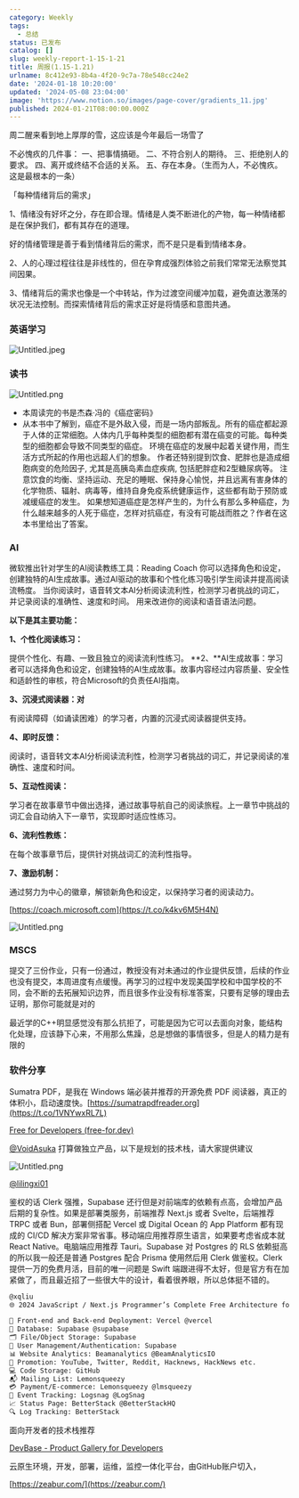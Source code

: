 ```yaml
---
category: Weekly
tags:
  - 总结
status: 已发布
catalog: []
slug: weekly-report-1-15-1-21
title: 周报(1.15-1.21)
urlname: 8c412e93-8b4a-4f20-9c7a-78e548cc24e2
date: '2024-01-18 10:20:00'
updated: '2024-05-08 23:04:00'
image: 'https://www.notion.so/images/page-cover/gradients_11.jpg'
published: 2024-01-21T08:00:00.000Z
---
```


周二醒来看到地上厚厚的雪，这应该是今年最后一场雪了


不必愧疚的几件事：
一、把事情搞砸。
二、不符合别人的期待。
三、拒绝别人的要求。
四、离开或终结不合适的关系。
五、存在本身。（生而为人，不必愧疚。这是最根本的一条）


「每种情绪背后的需求」


1、情绪没有好坏之分，存在即合理。情绪是人类不断进化的产物，每一种情绪都是在保护我们，都有其存在的道理。


好的情绪管理是善于看到情绪背后的需求，而不是只是看到情绪本身。


2、人的心理过程往往是非线性的，但在孕育成强烈体验之前我们常常无法察觉其间因果。


3、情绪背后的需求也像是一个中转站，作为过渡空间缓冲加载，避免直达激荡的状况无法控制。而探索情绪背后的需求正好是将情感和意图共通。


### 英语学习


![Untitled.jpeg](https://prod-files-secure.s3.us-west-2.amazonaws.com/5d24fe63-e567-4804-86f9-9fdc62e13082/faec46dc-9da5-4799-b905-c316418f1168/Untitled.jpeg?X-Amz-Algorithm=AWS4-HMAC-SHA256&X-Amz-Content-Sha256=UNSIGNED-PAYLOAD&X-Amz-Credential=ASIAZI2LB466Z3ACMO2R%2F20250205%2Fus-west-2%2Fs3%2Faws4_request&X-Amz-Date=20250205T053806Z&X-Amz-Expires=3600&X-Amz-Security-Token=IQoJb3JpZ2luX2VjECUaCXVzLXdlc3QtMiJGMEQCIHqGZqpJNFIVbIyt76KXlC1OO4%2FEqktiu9PAFES5d8qVAiBdU9bE88m0hzkWzCoxxIjcMJl7acoaRiTmQNIjgVPxGir%2FAwg%2BEAAaDDYzNzQyMzE4MzgwNSIMdym0USVdN2t1s4E9KtwDfyHS2NO9e4ceMRdNUeRq93Sn3iMAp5%2Fi7ArFBcuDbEvuID23EKZOD%2FC7vYj1TGt1egbg1g7r8VMbtUK5Vq%2BrZZkzRIuTCuKdTo4sDgeN%2F8ALhHyXH%2BuKWoGaMe%2Fu90TOGmL1Z0GUWR83JIfd2VEjovrBcfpr%2BBvtjj7jUsmeArM0zgO5WLQ7BscksuwKWa%2BNdyOZiSLnZpWhIlgwQrGGEjlsUFNhDkmRumyPzNcC26XhTNjeL73K4uzgQeIIpK16JdmYUqnE68JkH%2Bngfay9Pm9glx3IY2dux%2BUvYAkJbx9SdthEsoYmY%2BHNW36lQwD4pO1UqYTgrsnMWe1ASoaxiqOhNmv7pBW5hUql2GAwpXGfN%2BF%2F%2FMEibL7EpNGLWG4GLgQ5%2BJLex%2B2JUWM9clyuDHL6Wd1DHftmZ9DR9Mo%2BXehh1UelQ4WxaziGWl%2FkuuIcnQ4EGtkA2%2Bw5RKa67pJ0RB3XquHrx5eoVgZPLn3KKRyXgx1oRaTlc29hP75uhbLCpPwyEbjrF7vRB7pKYWFu6Iu4AEZ9fLrcPywtSEOKXfNKm1ILzE%2FrCiq2QCQurpHjxs0cQqqTJS77uv7bMo4cTjY%2F%2BFVj%2Bma3essAJCxaQ71DTMBIGm4j2fXM8pgw1t2LvQY6pgHuVf%2Bl5%2BJrnd%2BA1XmzYspllqQB%2B9A2DKGbfQxo1cmAKWl8rWz7EgNP6EZJ4e9xCJNkq2Xmp3tFhAZOSF21%2BCz2oPQL3Yv7vL%2FY91ObKrCUwUwXy4sLR9UQ%2FL%2FY%2F364MrdmbILt9mnh1vuTD7K3OCFbEwCzQIbg36nUopQyTb6xbJlPRafbt6syqij1bFXNLSsXijTIs1cDLxfhE4OkYc8rmbj4ivB%2B&X-Amz-Signature=2f05f265d82994b3e3fd2394fb5245bb87c262cef8055eb5de19ac31e2a81f5b&X-Amz-SignedHeaders=host&x-id=GetObject)


### 读书


![Untitled.png](https://prod-files-secure.s3.us-west-2.amazonaws.com/5d24fe63-e567-4804-86f9-9fdc62e13082/08aff459-da99-4ed5-87c6-1f4c95b62ac3/Untitled.png?X-Amz-Algorithm=AWS4-HMAC-SHA256&X-Amz-Content-Sha256=UNSIGNED-PAYLOAD&X-Amz-Credential=ASIAZI2LB466Z3ACMO2R%2F20250205%2Fus-west-2%2Fs3%2Faws4_request&X-Amz-Date=20250205T053806Z&X-Amz-Expires=3600&X-Amz-Security-Token=IQoJb3JpZ2luX2VjECUaCXVzLXdlc3QtMiJGMEQCIHqGZqpJNFIVbIyt76KXlC1OO4%2FEqktiu9PAFES5d8qVAiBdU9bE88m0hzkWzCoxxIjcMJl7acoaRiTmQNIjgVPxGir%2FAwg%2BEAAaDDYzNzQyMzE4MzgwNSIMdym0USVdN2t1s4E9KtwDfyHS2NO9e4ceMRdNUeRq93Sn3iMAp5%2Fi7ArFBcuDbEvuID23EKZOD%2FC7vYj1TGt1egbg1g7r8VMbtUK5Vq%2BrZZkzRIuTCuKdTo4sDgeN%2F8ALhHyXH%2BuKWoGaMe%2Fu90TOGmL1Z0GUWR83JIfd2VEjovrBcfpr%2BBvtjj7jUsmeArM0zgO5WLQ7BscksuwKWa%2BNdyOZiSLnZpWhIlgwQrGGEjlsUFNhDkmRumyPzNcC26XhTNjeL73K4uzgQeIIpK16JdmYUqnE68JkH%2Bngfay9Pm9glx3IY2dux%2BUvYAkJbx9SdthEsoYmY%2BHNW36lQwD4pO1UqYTgrsnMWe1ASoaxiqOhNmv7pBW5hUql2GAwpXGfN%2BF%2F%2FMEibL7EpNGLWG4GLgQ5%2BJLex%2B2JUWM9clyuDHL6Wd1DHftmZ9DR9Mo%2BXehh1UelQ4WxaziGWl%2FkuuIcnQ4EGtkA2%2Bw5RKa67pJ0RB3XquHrx5eoVgZPLn3KKRyXgx1oRaTlc29hP75uhbLCpPwyEbjrF7vRB7pKYWFu6Iu4AEZ9fLrcPywtSEOKXfNKm1ILzE%2FrCiq2QCQurpHjxs0cQqqTJS77uv7bMo4cTjY%2F%2BFVj%2Bma3essAJCxaQ71DTMBIGm4j2fXM8pgw1t2LvQY6pgHuVf%2Bl5%2BJrnd%2BA1XmzYspllqQB%2B9A2DKGbfQxo1cmAKWl8rWz7EgNP6EZJ4e9xCJNkq2Xmp3tFhAZOSF21%2BCz2oPQL3Yv7vL%2FY91ObKrCUwUwXy4sLR9UQ%2FL%2FY%2F364MrdmbILt9mnh1vuTD7K3OCFbEwCzQIbg36nUopQyTb6xbJlPRafbt6syqij1bFXNLSsXijTIs1cDLxfhE4OkYc8rmbj4ivB%2B&X-Amz-Signature=a8da57af360e0aec42ea3d6f744e228db1e7b4712306ef99f06e9c7404fec863&X-Amz-SignedHeaders=host&x-id=GetObject)

- 本周读完的书是杰森·冯的《癌症密码》
- 从本书中了解到，癌症不是外敌入侵，而是一场内部叛乱。所有的癌症都起源于人体的正常细胞。人体内几乎每种类型的细胞都有潜在癌变的可能。每种类型的细胞都会导致不同类型的癌症。
环境在癌症的发展中起着关键作用，而生活方式所起的作用也远超人们的想象。
作者还特别提到饮食、肥胖也是造成细胞病变的危险因子, 尤其是高胰岛素血症疾病, 包括肥胖症和2型糖尿病等。
注意饮食的均衡、坚持运动、充足的睡眠、保持身心愉悦，并且远离有害身体的化学物质、辐射、病毒等，维持自身免疫系统健康运作，这些都有助于预防或减缓癌症的发生。
如果想知道癌症是怎样产生的，为什么有那么多种癌症，为什么越来越多的人死于癌症，怎样对抗癌症，有没有可能战而胜之？作者在这本书里给出了答案。

### AI


微软推出针对学生的AI阅读教练工具：Reading Coach
你可以选择角色和设定，创建独特的AI生成故事。通过AI驱动的故事和个性化练习吸引学生阅读并提高阅读流畅度。
当你阅读时，语音转文本AI分析阅读流利性，检测学习者挑战的词汇，并记录阅读的准确性、速度和时间。
用来改进你的阅读和语音语法问题。


**以下是其主要功能：**


**1、个性化阅读练习：**


提供个性化、有趣、一致且独立的阅读流利性练习。
**2、**AI生成故事：学习者可以选择角色和设定，创建独特的AI生成故事。故事内容经过内容质量、安全性和适龄性的审核，符合Microsoft的负责任AI指南。


**3、沉浸式阅读器：对**


有阅读障碍（如诵读困难）的学习者，内置的沉浸式阅读器提供支持。


**4、即时反馈：**


阅读时，语音转文本AI分析阅读流利性，检测学习者挑战的词汇，并记录阅读的准确性、速度和时间。


**5、互动性阅读：**


学习者在故事章节中做出选择，通过故事导航自己的阅读旅程。上一章节中挑战的词汇会自动纳入下一章节，实现即时适应性练习。


**6、流利性教练：**


在每个故事章节后，提供针对挑战词汇的流利性指导。


**7、激励机制：**


通过努力为中心的徽章，解锁新角色和设定，以保持学习者的阅读动力。


[https://coach.microsoft.com](https://t.co/k4kv6M5H4N)


![Untitled.png](https://prod-files-secure.s3.us-west-2.amazonaws.com/5d24fe63-e567-4804-86f9-9fdc62e13082/8f53d036-0cfc-469d-a837-f15107675ae4/Untitled.png?X-Amz-Algorithm=AWS4-HMAC-SHA256&X-Amz-Content-Sha256=UNSIGNED-PAYLOAD&X-Amz-Credential=ASIAZI2LB466Z3ACMO2R%2F20250205%2Fus-west-2%2Fs3%2Faws4_request&X-Amz-Date=20250205T053806Z&X-Amz-Expires=3600&X-Amz-Security-Token=IQoJb3JpZ2luX2VjECUaCXVzLXdlc3QtMiJGMEQCIHqGZqpJNFIVbIyt76KXlC1OO4%2FEqktiu9PAFES5d8qVAiBdU9bE88m0hzkWzCoxxIjcMJl7acoaRiTmQNIjgVPxGir%2FAwg%2BEAAaDDYzNzQyMzE4MzgwNSIMdym0USVdN2t1s4E9KtwDfyHS2NO9e4ceMRdNUeRq93Sn3iMAp5%2Fi7ArFBcuDbEvuID23EKZOD%2FC7vYj1TGt1egbg1g7r8VMbtUK5Vq%2BrZZkzRIuTCuKdTo4sDgeN%2F8ALhHyXH%2BuKWoGaMe%2Fu90TOGmL1Z0GUWR83JIfd2VEjovrBcfpr%2BBvtjj7jUsmeArM0zgO5WLQ7BscksuwKWa%2BNdyOZiSLnZpWhIlgwQrGGEjlsUFNhDkmRumyPzNcC26XhTNjeL73K4uzgQeIIpK16JdmYUqnE68JkH%2Bngfay9Pm9glx3IY2dux%2BUvYAkJbx9SdthEsoYmY%2BHNW36lQwD4pO1UqYTgrsnMWe1ASoaxiqOhNmv7pBW5hUql2GAwpXGfN%2BF%2F%2FMEibL7EpNGLWG4GLgQ5%2BJLex%2B2JUWM9clyuDHL6Wd1DHftmZ9DR9Mo%2BXehh1UelQ4WxaziGWl%2FkuuIcnQ4EGtkA2%2Bw5RKa67pJ0RB3XquHrx5eoVgZPLn3KKRyXgx1oRaTlc29hP75uhbLCpPwyEbjrF7vRB7pKYWFu6Iu4AEZ9fLrcPywtSEOKXfNKm1ILzE%2FrCiq2QCQurpHjxs0cQqqTJS77uv7bMo4cTjY%2F%2BFVj%2Bma3essAJCxaQ71DTMBIGm4j2fXM8pgw1t2LvQY6pgHuVf%2Bl5%2BJrnd%2BA1XmzYspllqQB%2B9A2DKGbfQxo1cmAKWl8rWz7EgNP6EZJ4e9xCJNkq2Xmp3tFhAZOSF21%2BCz2oPQL3Yv7vL%2FY91ObKrCUwUwXy4sLR9UQ%2FL%2FY%2F364MrdmbILt9mnh1vuTD7K3OCFbEwCzQIbg36nUopQyTb6xbJlPRafbt6syqij1bFXNLSsXijTIs1cDLxfhE4OkYc8rmbj4ivB%2B&X-Amz-Signature=1f7192c3e766052120133b7fa9b1f7ec0cbd5a214b4520d7f751051e3565a0d1&X-Amz-SignedHeaders=host&x-id=GetObject)


### MSCS


提交了三份作业，只有一份通过，教授没有对未通过的作业提供反馈，后续的作业也没有提交，本周进度有点缓慢。再学习的过程中发现美国学校和中国学校的不同，会不断的去拓展知识边界，而且很多作业没有标准答案，只要有足够的理由去证明，那你可能就是对的


最近学的C++明显感觉没有那么抗拒了，可能是因为它可以去面向对象，能结构化处理，应该静下心来，不用那么焦躁，总是想做的事情很多，但是人的精力是有限的


### 软件分享


Sumatra PDF，是我在 Windows 端必装并推荐的开源免费 PDF 阅读器，真正的体积小，启动速度快。[https://sumatrapdfreader.org](https://t.co/1VNYwxRL7L)


[Free for Developers (free-for.dev)](https://free-for.dev/#/)


[@VoidAsuka](https://twitter.com/VoidAsuka) 打算做独立产品，以下是规划的技术栈，请大家提供建议


![Untitled.png](https://prod-files-secure.s3.us-west-2.amazonaws.com/5d24fe63-e567-4804-86f9-9fdc62e13082/93561a3c-b2bc-4a43-bbc5-67e3f740ed5e/Untitled.png?X-Amz-Algorithm=AWS4-HMAC-SHA256&X-Amz-Content-Sha256=UNSIGNED-PAYLOAD&X-Amz-Credential=ASIAZI2LB466Z3ACMO2R%2F20250205%2Fus-west-2%2Fs3%2Faws4_request&X-Amz-Date=20250205T053806Z&X-Amz-Expires=3600&X-Amz-Security-Token=IQoJb3JpZ2luX2VjECUaCXVzLXdlc3QtMiJGMEQCIHqGZqpJNFIVbIyt76KXlC1OO4%2FEqktiu9PAFES5d8qVAiBdU9bE88m0hzkWzCoxxIjcMJl7acoaRiTmQNIjgVPxGir%2FAwg%2BEAAaDDYzNzQyMzE4MzgwNSIMdym0USVdN2t1s4E9KtwDfyHS2NO9e4ceMRdNUeRq93Sn3iMAp5%2Fi7ArFBcuDbEvuID23EKZOD%2FC7vYj1TGt1egbg1g7r8VMbtUK5Vq%2BrZZkzRIuTCuKdTo4sDgeN%2F8ALhHyXH%2BuKWoGaMe%2Fu90TOGmL1Z0GUWR83JIfd2VEjovrBcfpr%2BBvtjj7jUsmeArM0zgO5WLQ7BscksuwKWa%2BNdyOZiSLnZpWhIlgwQrGGEjlsUFNhDkmRumyPzNcC26XhTNjeL73K4uzgQeIIpK16JdmYUqnE68JkH%2Bngfay9Pm9glx3IY2dux%2BUvYAkJbx9SdthEsoYmY%2BHNW36lQwD4pO1UqYTgrsnMWe1ASoaxiqOhNmv7pBW5hUql2GAwpXGfN%2BF%2F%2FMEibL7EpNGLWG4GLgQ5%2BJLex%2B2JUWM9clyuDHL6Wd1DHftmZ9DR9Mo%2BXehh1UelQ4WxaziGWl%2FkuuIcnQ4EGtkA2%2Bw5RKa67pJ0RB3XquHrx5eoVgZPLn3KKRyXgx1oRaTlc29hP75uhbLCpPwyEbjrF7vRB7pKYWFu6Iu4AEZ9fLrcPywtSEOKXfNKm1ILzE%2FrCiq2QCQurpHjxs0cQqqTJS77uv7bMo4cTjY%2F%2BFVj%2Bma3essAJCxaQ71DTMBIGm4j2fXM8pgw1t2LvQY6pgHuVf%2Bl5%2BJrnd%2BA1XmzYspllqQB%2B9A2DKGbfQxo1cmAKWl8rWz7EgNP6EZJ4e9xCJNkq2Xmp3tFhAZOSF21%2BCz2oPQL3Yv7vL%2FY91ObKrCUwUwXy4sLR9UQ%2FL%2FY%2F364MrdmbILt9mnh1vuTD7K3OCFbEwCzQIbg36nUopQyTb6xbJlPRafbt6syqij1bFXNLSsXijTIs1cDLxfhE4OkYc8rmbj4ivB%2B&X-Amz-Signature=c80630c865dc2b7c6739193e4348ec50400f94e46278aacc5149d52c773c4c21&X-Amz-SignedHeaders=host&x-id=GetObject)


[@lilingxi01](https://twitter.com/lilingxi01)


鉴权的话 Clerk 强推，Supabase 还行但是对前端库的依赖有点高，会增加产品后期的复杂性。如果是部署类服务，前端推荐 Next.js 或者 Svelte，后端推荐 TRPC 或者 Bun，部署侧搭配 Vercel 或 Digital Ocean 的 App Platform 都有现成的 CI/CD 解决方案非常省事。移动端应用推荐原生语言，如果要考虑省成本就 React Native。电脑端应用推荐 Tauri。Supabase 对 Postgres 的 RLS 依赖挺高的所以我一般还是普通 Postgres 配合 Prisma 使用然后用 Clerk 做鉴权。Clerk 提供一万的免费月活，目前的唯一问题是 Swift 端跟进得不太好，但是官方有在加紧做了，而且最近招了一些很大牛的设计，看着很养眼，所以总体挺不错的。


```markdown
@xqliu
🌐 2024 JavaScript / Next.js Programmer’s Complete Free Architecture for solo entrepreneur:

🔧 Front-end and Back-end Deployment: Vercel @vercel
💾 Database: Supabase @supabase
🗂️ File/Object Storage: Supabase
👥 User Management/Authentication: Supabase
📊 Website Analytics: Beamanalytics @BeamAnalyticsIO
📣 Promotion: YouTube, Twitter, Reddit, Hacknews, HackNews etc. 
💻 Code Storage: GitHub
📬 Mailing List: Lemonsqueezy
💳 Payment/E-commerce: Lemonsqueezy @lmsqueezy
📌 Event Tracking: Logsnag @LogSnag
📈 Status Page: BetterStack @BetterStackHQ
🔍 Log Tracking: BetterStack
```


面向开发者的技术栈推荐


[DevBase - Product Gallery for Developers](https://devbase.fyi/)


云原生环境，开发，部署，运维，监控一体化平台，由GitHub账户切入，


[https://zeabur.com/](https://zeabur.com/)

